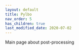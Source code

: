 ```yaml
---
layout: default
title: Pylbo
nav_order: 5
has_children: true
last_modified_date: 2020-07-02
---
```


Main page about post-processing
